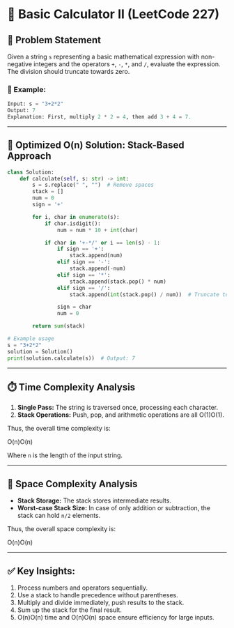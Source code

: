 # 🧮 Basic Calculator II (LeetCode 227)

## 🚀 Problem Statement

Given a string `s` representing a basic mathematical expression with non-negative integers and the operators `+`, `-`, `*`, and `/`, evaluate the expression. The division should truncate towards zero.

### 🔑 Example:

```python
Input: s = "3+2*2"
Output: 7
Explanation: First, multiply 2 * 2 = 4, then add 3 + 4 = 7.
```

---

## 📝 **Optimized O(n) Solution: Stack-Based Approach**

```python
class Solution:
    def calculate(self, s: str) -> int:
        s = s.replace(" ", "")  # Remove spaces
        stack = []
        num = 0
        sign = '+'

        for i, char in enumerate(s):
            if char.isdigit():
                num = num * 10 + int(char)

            if char in '+-*/' or i == len(s) - 1:
                if sign == '+':
                    stack.append(num)
                elif sign == '-':
                    stack.append(-num)
                elif sign == '*':
                    stack.append(stack.pop() * num)
                elif sign == '/':
                    stack.append(int(stack.pop() / num))  # Truncate towards zero

                sign = char
                num = 0

        return sum(stack)

# Example usage
s = "3+2*2"
solution = Solution()
print(solution.calculate(s))  # Output: 7
```

---

## ⏱️ **Time Complexity Analysis**

1. **Single Pass:** The string is traversed once, processing each character.
2. **Stack Operations:** Push, pop, and arithmetic operations are all O(1)O(1).

Thus, the overall time complexity is:

O(n)O(n)

Where `n` is the length of the input string.

---

## 💾 **Space Complexity Analysis**

- **Stack Storage:** The stack stores intermediate results.
- **Worst-case Stack Size:** In case of only addition or subtraction, the stack can hold `n/2` elements.

Thus, the overall space complexity is:

O(n)O(n)

---

## ✅ **Key Insights:**

1. Process numbers and operators sequentially.
2. Use a stack to handle precedence without parentheses.
3. Multiply and divide immediately, push results to the stack.
4. Sum up the stack for the final result.
5. O(n)O(n) time and O(n)O(n) space ensure efficiency for large inputs.